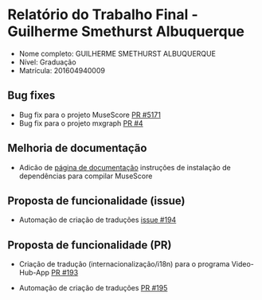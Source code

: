 # Relatório do Trabalho Final - Guilherme Smethurst Albuquerque

* Nome completo: GUILHERME SMETHURST ALBUQUERQUE
* Nível: Graduação
* Matrícula: 201604940009

## Bug fixes

* Bug fix para o projeto MuseScore [PR #5171](https://github.com/musescore/MuseScore/pull/5171)
* Bug fix para o projeto mxgraph [PR #4](https://bitbucket.org/jgraph/mxgraph2/pull-requests/4/fix-issue-331/diff)

## Melhoria de documentação

* Adicão de [página de documentação](https://musescore.org/en/handbook/developers-handbook/compilation/compile-instructions-archlinux-based-distros-git) instruções de instalação de dependências para compilar MuseScore

## Proposta de funcionalidade (issue)

*  Automação de criação de traduções [issue #194](https://github.com/whyboris/Video-Hub-App/issues/194)

## Proposta de funcionalidade (PR)

* Criação de tradução (internacionalização/i18n) para o programa Video-Hub-App [PR #193](https://github.com/whyboris/Video-Hub-App/pull/193)

* Automação de criação de traduções [PR #195](https://github.com/whyboris/Video-Hub-App/pull/195)
